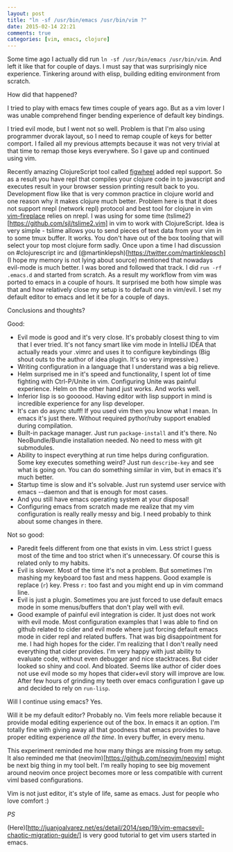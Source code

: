 ```yaml
---
layout: post
title: "ln -sf /usr/bin/emacs /usr/bin/vim ?"
date: 2015-02-14 22:21
comments: true
categories: [vim, emacs, clojure]
---
```


Some time ago I actually did run `ln -sf /usr/bin/emacs /usr/bin/vim`.
And left it like that for couple of days.
I must say that was surprisingly nice experience.
Tinkering around with elisp, building editing environment from scratch.

How did that happened?

I tried to play with emacs few times couple of years ago.
But as a vim lover I was unable comprehend finger bending experience of default key bindings.

I tried evil mode, but I went not so well.
Problem is that I'm also using programmer dvorak layout, so I need to remap couple of keys for better comport.
I failed all my previous attempts because it was not very trivial at that time to remap those keys everywhere.
So I gave up and continued using vim.

Recently amazing ClojureScript tool called [figwheel](https://github.com/bhauman/lein-figwheel) added repl support.
So as a result you have repl that compiles your clojure code in to javascript and executes result in your browser session printing result back to you.
Development flow like that is very common practice in clojure world and one reason why it makes clojure much better.
Problem here is that it does not support nrepl (network repl) protocol and best tool for clojure in vim [vim-fireplace](https://github.com/tpope/vim-fireplace) relies on nrepl.
I was using for some time (tslime2)[https://github.com/sjl/tslime2.vim] in vim to work with ClojureScript.
Idea is very simple - tslime allows you to send pieces of text data from your vim in to some tmux buffer.
It works. You don't have out of the box tooling that will select your top most clojure form sadly.
Once upon a time I had discussion on #clojurescript irc and (@martinklepsh)[https://twitter.com/martinklepsch] (I hope my memory is not lying about source) mentioned that nowadays evil-mode is much better.
I was bored and followed that track. I did `run -rf .emacs.d` and started from scratch.
As a result my workflow from vim was ported to emacs in a couple of hours.
It surprised me both how simple was that and how relatively close my setup is to default one in vim/evil.
I set my default editor to emacs and let it be for a couple of days.

Conclusions and thoughts?

Good:

* Evil mode is good and it's very close. It's probably closest thing to vim that I ever tried.
It's not fancy smart like vim mode in IntelliJ IDEA that actually reads your .vimrc and uses it to configure keybindings
(Big shout outs to the author of idea plugin. It's so very impressive.)
* Writing configuration in a language that I understand was a big relieve.
* Helm surprised me in it's speed and functionality, I spent lot of time fighting with Ctrl-P/Unite in vim. Configuring Unite was painful experience. Helm on the other hand just works. And works well.
* Inferior lisp is so goooood. Having editor with lisp support in mind is incredible experience for any lisp developer.
* It's can do async stuff! If you used vim then you know what I mean. In emacs it's just there. Without required pythor/ruby support enabled during compilation.
* Built-in package manager. Just run `package-install` and it's there. No NeoBundle/Bundle installation needed. No need to mess with git submodules.
* Ability to inspect everything at run time helps during configuration. Some key executes something weird? Just run `describe-key` and see what is going on. You can do something similar in vim, but in emacs it's much better.
* Startup time is slow and it's solvable. Just run systemd user service with emacs --daemon and that is enough for most cases.
* And you still have emacs operating system at your disposal!
* Configuring emacs from scratch made me realize that my vim configuration is really really messy and big. I need probably to think about some changes in there.

Not so good:
* Paredit feels different from one that exists in vim. Less strict I guess most of the time and too strict when it's unnecessary. Of course this is related only to my habits.
* Evil is slower.
Most of the time it's not a problem. But sometimes I'm mashing my keyboard too fast and mess happens.
Good example is replace (`r`) key.
Press `r:` too fast and you might end up in vim command line.
* Evil is just a plugin. Sometimes you are just forced to use default emacs mode in some menus/buffers that don't play well with evil.
* Good example of painful evil integration is cider.
It just does not work with evil mode.
Most configuration examples that I was able to find on github related to cider and evil mode where just forcing default emacs mode in cider repl and related buffers.
That was big disappointment for me. I had high hopes for the cider. I'm realizing that I don't really need everything that cider provides.
I'm very happy with just ability to evaluate code, without even debugger and nice stacktraces.
But cider looked so shiny and cool. And bloated. Seems like author of cider does not use evil mode so my hopes that cider+evil story will improve are low.
After few hours of grinding my teeth over emacs configuration I gave up and decided to rely on `run-lisp`.

Will I continue using emacs? Yes.

Will it be my default editor? Probably no.
Vim feels more reliable because it provide modal editing experience out of the box.
In emacs it an option.
I'm totally fine with giving away all that goodness that emacs provides to have proper editing experience *all the time*.
In every buffer, in every menu.

This experiment reminded me how many things are missing from my setup.
It also reminded me that (neovim)[https://github.com/neovim/neovim] might be next big thing in my tool belt.
I'm really hoping to see big movement around neovim once project becomes more or less compatible with current viml based configurations.

Vim is not just editor, it's style of life, same as emacs. Just for people who love comfort :)


*PS*

(Here)[http://juanjoalvarez.net/es/detail/2014/sep/19/vim-emacsevil-chaotic-migration-guide/] is very good tutorial to get vim users started in emacs.

